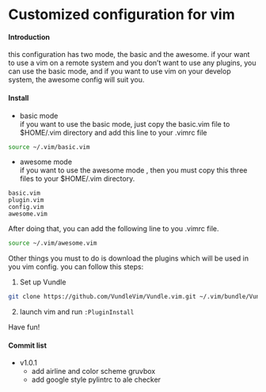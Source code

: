 # Customized configuration for vim
#### Introduction
this configuration has two mode, the basic and the awesome. if your want to use a vim on a remote system and you don’t want to use any plugins, you can use the basic mode, and if you want to use vim on your develop system, the awesome config will suit you.
#### Install
- basic mode  
if you want to use the basic mode, just copy the basic.vim file to $HOME/.vim directory and add this line to your .vimrc file
```sh
source ~/.vim/basic.vim
```

- awesome mode  
if you want to use the awesome mode , then you must copy this three files to your $HOME/.vim directory.
```
basic.vim
plugin.vim
config.vim
awesome.vim
```
After doing that, you can add the following line to you .vimrc file.
```sh
source ~/.vim/awesome.vim
```

Other things you must to do is download the plugins which will be used in you vim config. you can follow this steps:
1. Set up Vundle  
```sh
git clone https://github.com/VundleVim/Vundle.vim.git ~/.vim/bundle/Vundle.vim
```
2. launch vim and run ```:PluginInstall```  

Have fun!

#### Commit list
- v1.0.1  
  + add airline and color scheme gruvbox
  + add google style pylintrc to ale checker
